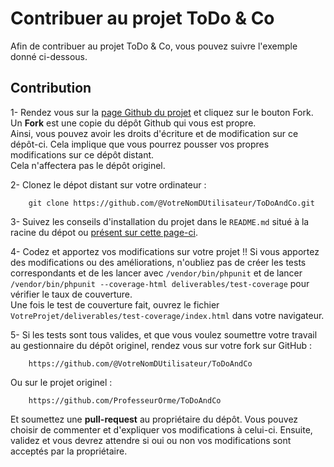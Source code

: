 # Contribuer au projet ToDo & Co

Afin de contribuer au projet ToDo & Co, vous pouvez suivre l'exemple donné ci-dessous.

## Contribution
1- Rendez vous sur la [page Github du projet](https://github.com/ProfesseurOrme/ToDoAndCo) et cliquez sur le bouton 
Fork.  
Un **Fork** est une copie du dépôt Github qui vous est propre.  
Ainsi, vous pouvez avoir les droits d'écriture et de 
modification sur ce dépôt-ci. Cela implique que vous pourrez pousser vos propres modifications sur ce dépôt distant.  
Cela n'affectera pas le dépôt originel.

2- Clonez le dépot distant sur votre ordinateur :
```
    git clone https://github.com/@VotreNomDUtilisateur/ToDoAndCo.git
```

3- Suivez les conseils d'installation du projet dans le `README.md` situé à la racine du dépot ou [présent sur cette 
page-ci](https://github.com/ProfesseurOrme/ToDoAndCo#readme).

4- Codez et apportez vos modifications sur votre projet !! Si vous apportez des modifications ou des améliorations, 
n'oubliez pas de créer les tests correspondants et de les lancer avec `/vendor/bin/phpunit` et de lancer 
`/vendor/bin/phpunit --coverage-html deliverables/test-coverage` pour vérifier le taux de couverture.  
Une fois le test de couverture fait, ouvrez le fichier `VotreProjet/deliverables/test-coverage/index.html` dans 
votre navigateur.

5- Si les tests sont tous valides, et que vous voulez soumettre votre travail au gestionnaire du dépôt originel, 
rendez vous sur votre fork sur GitHub :
```
    https://github.com/@VotreNomDUtilisateur/ToDoAndCo
```

Ou sur le projet originel :
```
    https://github.com/ProfesseurOrme/ToDoAndCo
```

Et soumettez une **pull-request** au propriétaire du dépôt. Vous pouvez choisir de commenter et d'expliquer vos 
modifications à celui-ci. Ensuite, validez et vous devrez attendre si oui ou non vos modifications sont acceptés par 
la propriétaire.

